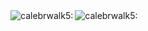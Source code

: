 <img align="left" alt="calebrwalk5:" src="https://github-readme-stats.vercel.app/api?username=calebrwalk5&show_icons=true&hide_border=true&count_private=true" />
<img align="left" alt="calebrwalk5:" src="https://github-readme-stats.vercel.app/api/top-langs/?username=calebrwalk5" />
